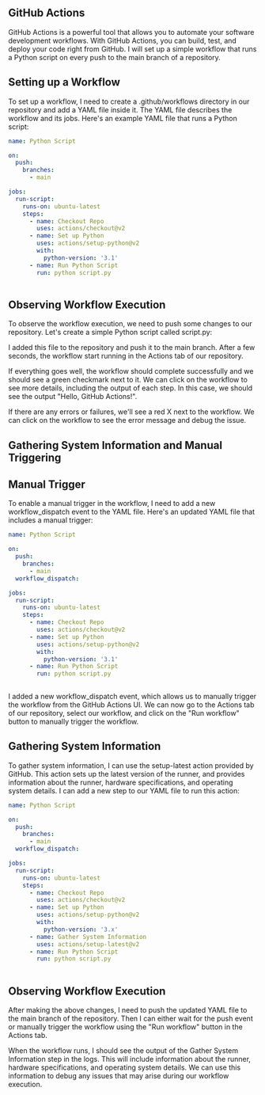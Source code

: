 ## GitHub Actions 
GitHub Actions is a powerful tool that allows you to automate your software development workflows. With GitHub Actions, you can build, test, and deploy your code right from GitHub. I will set up a simple workflow that runs a Python script on every push to the main branch of a repository.

## Setting up a Workflow
To set up a workflow, I need to create a .github/workflows directory in our repository and add a YAML file inside it. The YAML file describes the workflow and its jobs. Here's an example YAML file that runs a Python script:

```yaml
name: Python Script

on:
  push:
    branches:
      - main

jobs:
  run-script:
    runs-on: ubuntu-latest
    steps:
      - name: Checkout Repo
        uses: actions/checkout@v2
      - name: Set up Python
        uses: actions/setup-python@v2
        with:
          python-version: '3.1'
      - name: Run Python Script
        run: python script.py
        
```
## Observing Workflow Execution
To observe the workflow execution, we need to push some changes to our repository. Let's create a simple Python script called script.py:

I added this file to the repository and push it to the main branch. After a few seconds, the workflow start running in the Actions tab of our repository.

If everything goes well, the workflow should complete successfully and we should see a green checkmark next to it. We can click on the workflow to see more details, including the output of each step. In this case, we should see the output "Hello, GitHub Actions!".

If there are any errors or failures, we'll see a red X next to the workflow. We can click on the workflow to see the error message and debug the issue.

## Gathering System Information and Manual Triggering

## Manual Trigger
To enable a manual trigger in the workflow, I need to add a new workflow_dispatch event to the YAML file. Here's an updated YAML file that includes a manual trigger:

```yaml
name: Python Script

on:
  push:
    branches:
      - main
  workflow_dispatch:

jobs:
  run-script:
    runs-on: ubuntu-latest
    steps:
      - name: Checkout Repo
        uses: actions/checkout@v2
      - name: Set up Python
        uses: actions/setup-python@v2
        with:
          python-version: '3.1'
      - name: Run Python Script
        run: python script.py
        
```
I added a new workflow_dispatch event, which allows us to manually trigger the workflow from the GitHub Actions UI. We can now go to the Actions tab of our repository, select our workflow, and click on the "Run workflow" button to manually trigger the workflow.

## Gathering System Information
To gather system information, I can use the setup-latest action provided by GitHub. This action sets up the latest version of the runner, and provides information about the runner, hardware specifications, and operating system details. I can add a new step to our YAML file to run this action:

```yaml
name: Python Script

on:
  push:
    branches:
      - main
  workflow_dispatch:

jobs:
  run-script:
    runs-on: ubuntu-latest
    steps:
      - name: Checkout Repo
        uses: actions/checkout@v2
      - name: Set up Python
        uses: actions/setup-python@v2
        with:
          python-version: '3.x'
      - name: Gather System Information
        uses: actions/setup-latest@v2
      - name: Run Python Script
        run: python script.py
        
```

## Observing Workflow Execution

After making the above changes, I need to push the updated YAML file to the main branch of the repository. Then I can either wait for the push event or manually trigger the workflow using the "Run workflow" button in the Actions tab.

When the workflow runs, I should see the output of the Gather System Information step in the logs. This will include information about the runner, hardware specifications, and operating system details. We can use this information to debug any issues that may arise during our workflow execution.